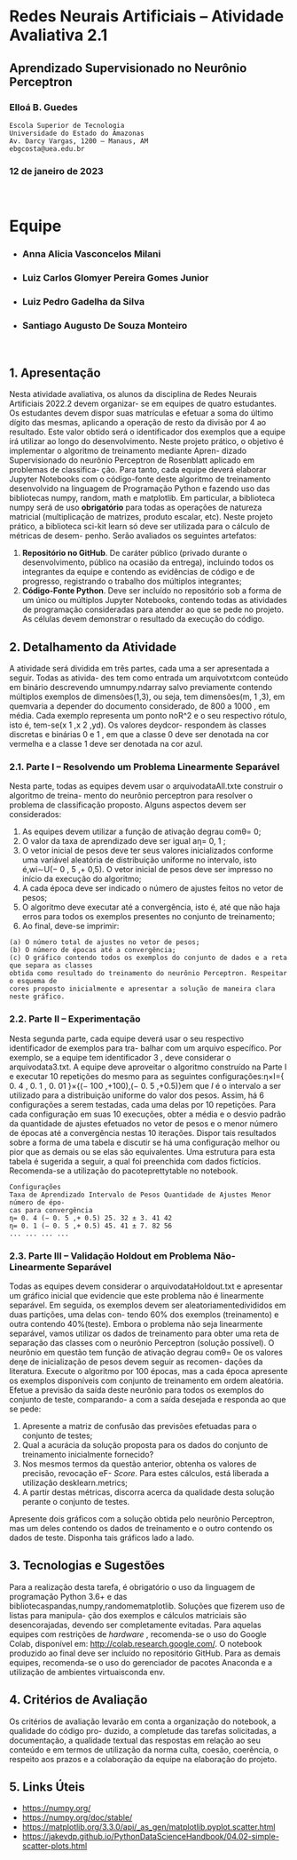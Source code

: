 # Redes Neurais Artificiais – Atividade Avaliativa 2.1

## Aprendizado Supervisionado no Neurônio Perceptron

### Elloá B. Guedes

```
Escola Superior de Tecnologia
Universidade do Estado do Amazonas
Av. Darcy Vargas, 1200 – Manaus, AM
ebgcosta@uea.edu.br
```
### 12 de janeiro de 2023
<br>

# Equipe
- ### Anna Alicia Vasconcelos Milani
- ### Luiz Carlos Glomyer Pereira Gomes Junior
- ### Luiz Pedro Gadelha da Silva
- ### Santiago Augusto De Souza Monteiro
<br>

## 1. Apresentação

Nesta atividade avaliativa, os alunos da disciplina de Redes Neurais Artificiais 2022.2 devem organizar-
se em equipes de quatro estudantes. Os estudantes devem dispor suas matrículas e efetuar a soma
do último dígito das mesmas, aplicando a operação de resto da divisão por 4 ao resultado. Este valor
obtido será o identificador dos exemplos que a equipe irá utilizar ao longo do desenvolvimento.
Neste projeto prático, o objetivo é implementar o algoritmo de treinamento mediante Apren-
dizado Supervisionado do neurônio Perceptron de Rosenblatt aplicado em problemas de classifica-
ção. Para tanto, cada equipe deverá elaborar Jupyter Notebooks com o código-fonte deste algoritmo
de treinamento desenvolvido na linguagem de Programação Python e fazendo uso das bibliotecas
numpy, random, math e matplotlib. Em particular, a biblioteca numpy será de uso **obrigatório** para
todas as operações de natureza matricial (multiplicação de matrizes, produto escalar, etc). Neste
projeto prático, a biblioteca sci-kit learn só deve ser utilizada para o cálculo de métricas de desem-
penho.
Serão avaliados os seguintes artefatos:

1. **Repositório no GitHub**. De caráter público (privado durante o desenvolvimento, público na
    ocasião da entrega), incluindo todos os integrantes da equipe e contendo as evidências de
    código e de progresso, registrando o trabalho dos múltiplos integrantes;
2. **Código-Fonte Python**. Deve ser incluído no repositório sob a forma de um único ou múltiplos
    Jupyter Notebooks, contendo todas as atividades de programação consideradas para atender
    ao que se pede no projeto. As células devem demonstrar o resultado da execução do código.

## 2. Detalhamento da Atividade

A atividade será dividida em três partes, cada uma a ser apresentada a seguir. Todas as ativida-
des tem como entrada um arquivotxtcom conteúdo em binário descrevendo umnumpy.ndarray
salvo previamente contendo múltiplos exemplos de dimensões(1,3), ou seja, tem dimensões(m, 1 ,3),
em quemvaria a depender do documento considerado, de 800 a 1000 , em média. Cada exemplo
representa um ponto noR^2 e o seu respectivo rótulo, isto é, tem-se(x 1 ,x 2 ,yd). Os valores deydcor-
respondem às classes discretas e binárias 0 e 1 , em que a classe 0 deve ser denotada na cor vermelha
e a classe 1 deve ser denotada na cor azul.

### 2.1. Parte I – Resolvendo um Problema Linearmente Separável

Nesta parte, todas as equipes devem usar o arquivodataAll.txte construir o algoritmo de treina-
mento do neurônio perceptron para resolver o problema de classificação proposto. Alguns aspectos
devem ser considerados:

1. As equipes devem utilizar a função de ativação degrau comθ= 0;
2. O valor da taxa de aprendizado deve ser igual aη= 0, 1 ;
3. O vetor inicial de pesos deve ter seus valores inicializados conforme uma variável aleatória de
    distribuição uniforme no intervalo, isto é,wi∼U(− 0 , 5 ,+ 0,5). O vetor inicial de pesos deve
    ser impresso no início da execução do algoritmo;
4. A cada época deve ser indicado o número de ajustes feitos no vetor de pesos;
5. O algoritmo deve executar até a convergência, isto é, até que não haja erros para todos os
    exemplos presentes no conjunto de treinamento;
6. Ao final, deve-se imprimir:

```
(a) O número total de ajustes no vetor de pesos;
(b) O número de épocas até a convergência;
(c) O gráfico contendo todos os exemplos do conjunto de dados e a reta que separa as classes
obtida como resultado do treinamento do neurônio Perceptron. Respeitar o esquema de
cores proposto inicialmente e apresentar a solução de maneira clara neste gráfico.
```
### 2.2. Parte II – Experimentação

Nesta segunda parte, cada equipe deverá usar o seu respectivo identificador de exemplos para tra-
balhar com um arquivo específico. Por exemplo, se a equipe tem identificador 3 , deve considerar o
arquivodata3.txt.
A equipe deve aproveitar o algoritmo construído na Parte I e executar 10 repetições do mesmo
para as seguintes configurações:η×I={ 0. 4 , 0. 1 , 0. 01 }×{(− 100 ,+100),(− 0. 5 ,+0.5)}em que _I_ é o intervalo a ser utilizado para a distribuição uniforme do valor dos pesos. Assim, há 6 configurações
a serem testadas, cada uma delas por 10 repetições.
Para cada configuração em suas 10 execuções, obter a média e o desvio padrão da quantidade
de ajustes efetuados no vetor de pesos e o menor número de épocas até a convergência nestas 10
iterações. Dispor tais resultados sobre a forma de uma tabela e discutir se há uma configuração
melhor ou pior que as demais ou se elas são equivalentes. Uma estrutura para esta tabela é sugerida
a seguir, a qual foi preenchida com dados fictícios. Recomenda-se a utilização do pacoteprettytable
no notebook.

```
Configurações
Taxa de Aprendizado Intervalo de Pesos Quantidade de Ajustes Menor número de épo-
cas para convergência
η= 0. 4 (− 0. 5 ,+ 0.5) 25. 32 ± 3. 41 42
η= 0. 1 (− 0. 5 ,+ 0.5) 45. 41 ± 7. 82 56
... ... ... ...
```
### 2.3. Parte III – Validação Holdout em Problema Não-Linearmente Separável

Todas as equipes devem considerar o arquivodataHoldout.txt e apresentar um gráfico inicial que
evidencie que este problema não é linearmente separável.
Em seguida, os exemplos devem ser aleatoriamentedivididos em duas partições, uma delas con-
tendo 60% dos exemplos (treinamento) e outra contendo 40%(teste). Embora o problema não seja
linearmente separável, vamos utilizar os dados de treinamento para obter uma reta de separação
das classes com o neurônio Perceptron (solução possível). O neurônio em questão tem função de
ativação degrau comθ= 0e os valores deηe de inicialização de pesos devem seguir as recomen-
dações da literatura. Execute o algoritmo por 100 épocas, mas a cada época apresente os exemplos
disponíveis com conjunto de treinamento em ordem aleatória.
Efetue a previsão da saída deste neurônio para todos os exemplos do conjunto de teste, comparando-
a com a saída desejada e responda ao que se pede:

1. Apresente a matriz de confusão das previsões efetuadas para o conjunto de testes;
2. Qual a acurácia da solução proposta para os dados do conjunto de treinamento inicialmente
    fornecido?
3. Nos mesmos termos da questão anterior, obtenha os valores de precisão, revocação eF- _Score_.
    Para estes cálculos, está liberada a utilização desklearn.metrics;
4. A partir destas métricas, discorra acerca da qualidade desta solução perante o conjunto de testes.

Apresente dois gráficos com a solução obtida pelo neurônio Perceptron, mas um deles contendo
os dados de treinamento e o outro contendo os dados de teste. Disponha tais gráficos lado a lado.

## 3. Tecnologias e Sugestões

Para a realização desta tarefa, é obrigatório o uso da linguagem de programação Python 3.6+ e das
bibliotecaspandas,numpy,randomematplotlib. Soluções que fizerem uso de listas para manipula-
ção dos exemplos e cálculos matriciais são desencorajadas, devendo ser completamente evitadas.
Para aquelas equipes com restrições de _hardware_ , recomenda-se o uso do Google Colab, disponível
em: <http://colab.research.google.com/>. O notebook produzido ao final deve ser incluído no
repositório GitHub. Para as demais equipes, recomenda-se o uso do gerenciador de pacotes Anaconda
e a utilização de ambientes virtuaisconda env.

## 4. Critérios de Avaliação

Os critérios de avaliação levarão em conta a organização do notebook, a qualidade do código pro-
duzido, a completude das tarefas solicitadas, a documentação, a qualidade textual das respostas em
relação ao seu conteúdo e em termos de utilização da norma culta, coesão, coerência, o respeito aos
prazos e a colaboração da equipe na elaboração do projeto.

## 5. Links Úteis

- <https://numpy.org/>
- <https://numpy.org/doc/stable/>
- <https://matplotlib.org/3.3.0/api/_as_gen/matplotlib.pyplot.scatter.html>
- <https://jakevdp.github.io/PythonDataScienceHandbook/04.02-simple-scatter-plots.html>


